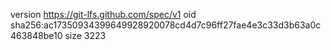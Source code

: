 version https://git-lfs.github.com/spec/v1
oid sha256:ac17350934399649928920078cd4d7c96ff27fae4e3c33d3b63a0c463848be10
size 3223
